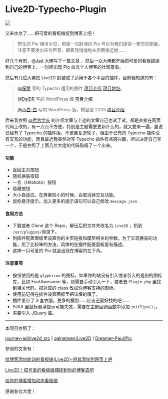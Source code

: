 # Live2D-Typecho-Plugin
![](https://i.loli.net/2018/03/10/5aa37fc4ba2ca.png)

又来水文了……把可爱的看板娘捉到博客上吧！

> 野生的 Pio 相当少见，但是一只鲜活的 Pio 可以为我们提供一整天的能量。注意不要发出任何声音，跟着我悄悄地从后面接近她……

好几个月前，[@Jad](https://imjad.cn/) 大佬写了一篇文章 ，然后一众大佬都开始把可爱的看板娘捉到自己的博客上，一时间出现 Pio 血洗个人博客的壮观景象。

然后有几位大佬把 Live2D 封装成了适用于各个平台的插件，目前我知道的有：

> [@保罗](https://paugram.com/) 写的 Typecho 适用的插件 [项目介绍](https://paugram.com/coding/add-poster-girl-with-plugin.html) [项目地址](https://github.com/Dreamer-Paul/Pio)。
>
> [@DaiDR](https://daidr.me/) 写的 WordPress 版 [项目介绍](https://daidr.me/archives/code-176.html)
>
> [@小白-白](https://www.fczbl.vip/) 写的 WordPress 版，模型是 2233 [项目介绍](https://www.fczbl.vip/946.html)

后来我参照 [@后宫学长](https://haremu.com/) 的介绍文章与上述的文章自己也试了试，都是直接在网页代码上改的，有一点点不方便，特别是主题需要更新什么的，就又要来一遍。虽说已经有了 Typecho 的插件版，不该重复造轮子，但由于已有的 Typecho 插件没有交互的功能，而且最近我突然对写 Typecho 插件有点感兴趣，所以决定自己写一个，于是参照了上面几位大佬的代码鼓捣了一个出来。

#### 功能

* 返回主页按钮
* 随机换装按钮
* 一言（Hitokoto）按钮
* 隐藏按钮
* 大小自适应。在屏幕较小的时候，会取消掉交互功能。
* 鼠标悬浮提示。加入更多的提示语句可以自己修改 `message.json`

#### 食用方法

* 下载或者 Clone 这个 Repo，解压后把文件夹改名为 `Live2D` ，扔到 `/usr/plugins/`目录下。
* 到插件配置面板里设置你的主页链接和模型相关的参数。为了实现换装的功能，用了比较笨的方法，具体的在插件配置面板里有描述。
* 这样一只可爱的 Pio 就会出现在博客的左下角。

#### 注意事项

* 按钮使用的是 `glyphicon` 的图标，如果你的站没有引入或者引入的是别的图标库，比如 FontAwesome 等，则需要手动引入一下，或者去 `Plugin.php` 里找到相关代码，把对应的 class 改成你博客支持的图标。
* 使用前记得在插件设置面板里把该填的填了。
* 插件里带了 3 套衣服，更多的模型……应该还蛮好找的吧……
* PJAX 里鼠标悬浮提示可能失效，需要在主题回调函数中添加 `initTips();`。
* 需要引入 JQuery 库。

------

本项目参照了：

 [journey-ad/live2d_src](https://github.com/journey-ad/live2d_src) | [galnetwen/Live2D](galnetwen/Live2D) | [Dreamer-Paul/Pio](https://github.com/Dreamer-Paul/Pio) 

参照的文章有：

[给博客添加能动的看板娘(Live2D)-将其添加到网页上吧](https://imjad.cn/archives/lab/add-dynamic-poster-girl-with-live2d-to-your-blog-02)

[Live2D！把可爱的看板娘捕捉到你的博客去吧](https://haremu.com/p/205)

[给你的博客增加动态看板娘](https://paugram.com/coding/add-poster-girl-with-plugin.html)

感谢各位大佬！